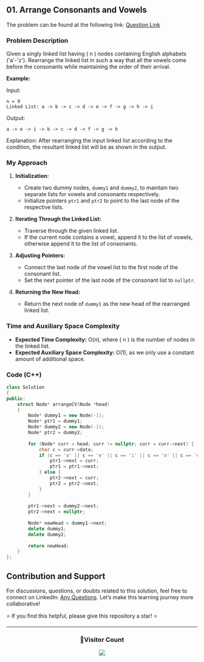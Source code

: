 ## 01. Arrange Consonants and Vowels

The problem can be found at the following link: [Question Link](https://www.geeksforgeeks.org/problems/arrange-consonants-and-vowels/1)

### Problem Description

Given a singly linked list having \( n \) nodes containing English alphabets ('a'-'z'). Rearrange the linked list in such a way that all the vowels come before the consonants while maintaining the order of their arrival.

**Example:**

Input:
```
n = 9
Linked List: a -> b -> c -> d -> e -> f -> g -> h -> i 
```
Output:
```
a -> e -> i -> b -> c -> d -> f -> g -> h
```
Explanation: 
After rearranging the input linked list according to the condition, the resultant linked list will be as shown in the output.

### My Approach

1. **Initialization:**
   - Create two dummy nodes, `dummy1` and `dummy2`, to maintain two separate lists for vowels and consonants respectively.
   - Initialize pointers `ptr1` and `ptr2` to point to the last node of the respective lists.

2. **Iterating Through the Linked List:**
   - Traverse through the given linked list.
   - If the current node contains a vowel, append it to the list of vowels, otherwise append it to the list of consonants.

3. **Adjusting Pointers:**
   - Connect the last node of the vowel list to the first node of the consonant list.
   - Set the next pointer of the last node of the consonant list to `nullptr`.

4. **Returning the New Head:**
   - Return the next node of `dummy1` as the new head of the rearranged linked list.

### Time and Auxiliary Space Complexity

- **Expected Time Complexity:** O(n), where \( n \) is the number of nodes in the linked list.
- **Expected Auxiliary Space Complexity:** O(1), as we only use a constant amount of additional space.

### Code (C++)

```cpp
class Solution
{
public:
    struct Node* arrangeCV(Node *head)
    {
        Node* dummy1 = new Node(-1); 
        Node* ptr1 = dummy1;
        Node* dummy2 = new Node(-1); 
        Node* ptr2 = dummy2;
        
        for (Node* curr = head; curr != nullptr; curr = curr->next) {
            char c = curr->data;
            if (c == 'a' || c == 'e' || c == 'i' || c == 'o' || c == 'u') {
                ptr1->next = curr;
                ptr1 = ptr1->next;
            } else {
                ptr2->next = curr;
                ptr2 = ptr2->next;
            }
        }
        
        ptr1->next = dummy2->next;
        ptr2->next = nullptr;
        
        Node* newHead = dummy1->next;
        delete dummy1; 
        delete dummy2;
        
        return newHead;
    }
};
```

## Contribution and Support

For discussions, questions, or doubts related to this solution, feel free to connect on LinkedIn: [Any Questions](https://www.linkedin.com/in/het-patel-8b110525a/). Let’s make this learning journey more collaborative!

⭐ If you find this helpful, please give this repository a star! ⭐

---

<div align="center">
  <h3><b>📍Visitor Count</b></h3>
</div>

<p align="center">
  <img src="https://profile-counter.glitch.me/Hunterdii/count.svg" />
</p>
